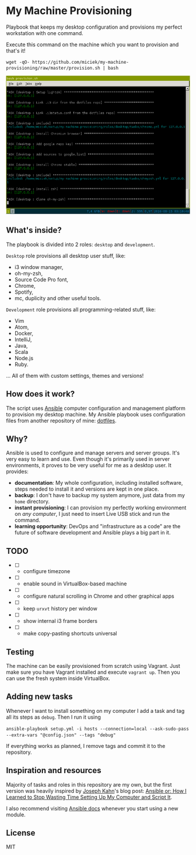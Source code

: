 # My Machine Provisioning
Playbook that keeps my desktop configuration and provisions my perfect workstation with one command.

Execute this command on the machine which you want to provision and that's it!

```
wget -qO- https://github.com/miciek/my-machine-provisioning/raw/master/provision.sh | bash
```

![Installing the computer...](screenshot.png)

## What's inside?
The playbook is divided into 2 roles: `desktop` and `development`.

`Desktop` role provisions all desktop user stuff, like:

- i3 window manager,
- oh-my-zsh,
- Source Code Pro font,
- Chrome,
- Spotify,
- mc, duplicity and other useful tools.

`Development` role provisions all programming-related stuff, like:

- Vim
- Atom,
- Docker,
- IntelliJ,
- Java,
- Scala
- Node.js
- Ruby.

... All of them with custom settings, themes and versions!

## How does it work?
The script uses [Ansible](https://www.ansible.com/) computer configuration and management platform to provision my desktop machine. My Ansible playbook uses configuration files from another repository of mine: [dotfiles](https://github.com/miciek/dotfiles).

## Why?
Ansible is used to configure and manage servers and server groups. It's very easy to learn and use. Even though it's primarily used in server environments, it proves to be very useful for me as a desktop user. It provides:

- **documentation**: My whole configuration, including installed software, steps needed to install it and versions are kept in one place.
- **backup**: I don't have to backup my system anymore, just data from my `home` directory.
- **instant provisioning**: I can provision my perfectly working environment on *any computer*, I just need to insert Live USB stick and run the command.
- **learning opportunity**: DevOps and "infrastructure as a code" are the future of software development and Ansible plays a big part in it.

## TODO
- [ ] - configure timezone
- [ ] - enable sound in VirtualBox-based machine
- [ ] - configure natural scrolling in Chrome and other graphical apps
- [ ] - keep `urxvt` history per window
- [ ] - show internal i3 frame borders 
- [ ] - make copy-pasting shortcuts universal

## Testing
The machine can be easily provisioned from scratch using Vagrant. Just make sure you have Vagrant installed and execute `vagrant up`. Then you can use the fresh system inside VirtualBox.

## Adding new tasks
Whenever I want to install something on my computer I add a task and tag all its steps as `debug`. Then I run it using

`ansible-playbook setup.yml -i hosts --connection=local --ask-sudo-pass --extra-vars "@config.json" --tags "debug"`

If everything works as planned, I remove tags and commit it to the repository.

## Inspiration and resources
Majority of tasks and roles in this repository are my own, but the first version was heavily inspired by [Joseph Kahn](https://blog.josephkahn.io)'s blog post: [Ansible or: How I Learned to Stop Wasting Time Setting Up My Computer and Script It](https://blog.josephkahn.io/articles/ansible/).

I also recommend visiting [Ansible docs](http://docs.ansible.com/) whenever you start using a new module.

## License
MIT
